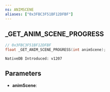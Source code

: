 ```yaml
---
ns: ANIMSCENE
aliases: ["0x3FBC3F51BF12DFBF"]
---
```

## _GET_ANIM_SCENE_PROGRESS

```c
// 0x3FBC3F51BF12DFBF
float _GET_ANIM_SCENE_PROGRESS(int animScene);
```

```
NativeDB Introduced: v1207
```

## Parameters
* **animScene**:

